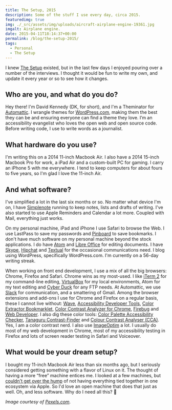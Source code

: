 ```yaml
---
title: The Setup, 2015
description: Some of the stuff I use every day, circa 2015.
featuredimg: true
img: ./_src/assets/img/uploads/aircraft-airplane-engine-19361.jpg
imgalt: Airplane engine.
date: 2015-04-11T18:14:37+00:00
permalink: /blog/the-setup-2015/
tags:
  - Personal
  - The Setup
---
```


I knew [The Setup](http://usesthis.com) existed, but in the last few days I enjoyed pouring over a number of the interviews. I thought it would be fun to write my own, and update it every year or so to see how it changes.

## Who are you, and what do you do?

Hey there! I'm David Kennedy (DK, for short), and I'm a Theminator for [Automattic](http://automattic.com). I wrangle themes for [WordPress.com](https://wordpress.com/), making them the best they can be and ensuring everyone can find a theme they love. I’m an accessibility evangelist who loves the open web and open source code. Before writing code, I use to write words as a journalist.

## What hardware do you use?

I'm writing this on a 2014 11-inch Macbook Air. I also have a 2014 15-inch Macbook Pro for work, a iPad Air and a custom-built PC for gaming. I carry an iPhone 5 with me everywhere. I tend to keep computers for about fours to five years, so I'm glad I love the 11-inch Air.

## And what software?

I've simplified a lot in the last six months or so. No matter what device I'm on, I have [Simplenote](http://simplenote.com) running to keep notes, lists and drafts of writing. I've also started to use Apple Reminders and Calendar a lot more. Coupled with Mail, everything just works.

On my personal machine, iPad and iPhone I use Safari to browse the Web. I use LastPass to save my passwords and [Pinboard](http://pinboard.in/) to save bookmarks. I don't have much software on my personal machine beyond the stock applications. I do have [Atom](http://atom.io) and [Libre Office](http://www.libreoffice.org) for editing documents. I have [Skype](http://skype.com), [Hipchat](https://www.hipchat.com) and [Textual](https://www.codeux.com/textual/) for the occasional communications need. I blog using WordPress, specifically WordPress.com. I'm currently on a 56-day writing streak.

When working on front end development, I use a mix of all the big browsers: Chrome, Firefox and Safari. Chrome wins as my most-used. I like [iTerm 2](http://iterm2.com) for my command-line editing, [VirtualBox](https://www.virtualbox.org) for my local environments, Atom for my text editing and [Cyber Duck](https://cyberduck.io) for any FTP needs. At Automattic, we use [Slack](http://slack.com) for communication, and a smattering of Gmail. Among the browser extensions and add-ons I use for Chrome and Firefox on a regular basis, these I cannot live without: [Wave](http://wave.webaim.org), [Accessibility Developer Tools](https://chrome.google.com/webstore/detail/accessibility-developer-t/fpkknkljclfencbdbgkenhalefipecmb), [Color Extractor Bookmarklet](http://accessibility.oit.ncsu.edu/tools/color-extractor/), [Color Contrast Analyzer for Chrome](http://accessibility.oit.ncsu.edu/tools/color-contrast-chrome/), [Firebug](https://addons.mozilla.org/en-US/firefox/addon/firebug/) and [Web Developer](https://addons.mozilla.org/en-US/firefox/addon/web-developer/). I also dig these color tools: [Color Palette Accessibility Checker](http://accessibility.oit.ncsu.edu/tools/color-contrast/), [Tanaguru Contrast-Finder](http://contrast-finder.tanaguru.com/) and [Colour Contrast Analyser (CCA)](http://www.paciellogroup.com/resources/contrastanalyser). Yes, I am a color contrast nerd. I also use [ImageOptim](https://imageoptim.com) a lot. I usually do most of my web development in Chrome, most of my accessibility testing in Firefox and lots of screen reader testing in Safari and Voiceover.

## What would be your dream setup?

I bought my 11-inch Macbook Air less than six months ago, but I seriously considered getting something with a flavor of Linux on it. The thought of having a more &#8220;free&#8221; machine entices me. I looked at a few machines, but [couldn't get over the hump](/blog/taking-control-of-your-computing-life/) of not having everything tied together in one ecosystem via Apple. So I'd love an open machine that does that just as well. Oh, and less software. Why do I need all this? 🙂

_Image courtesy of [Pexels.com](http://www.pexels.com/photo/1936/)._
